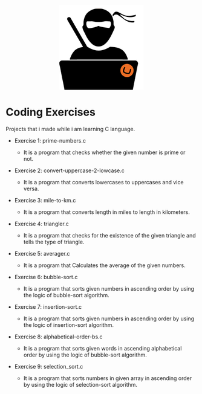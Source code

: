 <p align="center">
  <img src="codingnerd.png" />
</p>




# Coding Exercises

Projects that i made while i am learning C language.

- Exercise 1: prime-numbers.c
  - It is a program that checks whether the given number is prime or not.

- Exercise 2: convert-uppercase-2-lowcase.c
  - It is a program that converts lowercases to uppercases and vice versa.

- Exercise 3: mile-to-km.c
  - It is a program that converts length in miles to length in kilometers.

- Exercise 4: triangler.c
  - It is a program that checks for the existence of the given triangle and tells the type of triangle.
  
- Exercise 5: averager.c
  - It is a program that Calculates the average of the given numbers.

- Exercise 6: bubble-sort.c
  - It is a program  that sorts given numbers in ascending order by using the logic of bubble-sort algorithm.

- Exercise 7: insertion-sort.c
  - It is a program  that sorts given numbers in ascending order by using the logic of insertion-sort algorithm.
  
- Exercise 8: alphabetical-order-bs.c
  - It is a program that sorts given words in ascending alphabetical order by using the logic of bubble-sort algorithm.  
  
- Exercise 9: selection_sort.c
  - It is a program that sorts numbers in given array in ascending  order by using the logic of selection-sort algorithm.  
  
 

